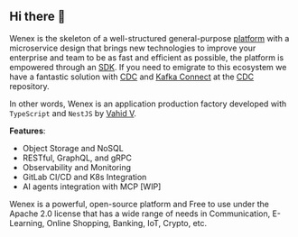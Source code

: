 ## Hi there 👋

Wenex is the skeleton of a well-structured general-purpose [platform](https://github.com/wenex-org/platform) with a microservice design that brings new technologies to improve your enterprise and team to be as fast and efficient as possible, the platform is empowered through an [SDK](https://github.com/wenex-org/platform-sdk). If you need to emigrate to this ecosystem we have a fantastic solution with [CDC](https://www.confluent.io/learn/change-data-capture/) and [Kafka Connect](https://docs.confluent.io/platform/current/connect/index.html) at the [CDC](https://github.com/wenex-org/cdc) repository.

In other words, Wenex is an application production factory developed with `TypeScript` and `NestJS` by [Vahid V](https://github.com/vhidvz).

__Features__:
+ Object Storage and NoSQL
+ RESTful, GraphQL, and gRPC
+ Observability and Monitoring
+ GitLab CI/CD and K8s Integration
+ AI agents integration with MCP [WIP]

Wenex is a powerful, open-source platform and Free to use under the Apache 2.0 license that has a wide range of needs in Communication, E-Learning, Online Shopping, Banking, IoT, Crypto, etc.
